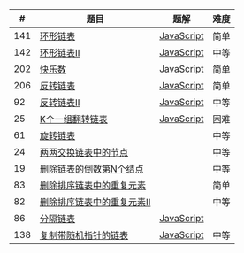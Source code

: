 |#| 题目 | 题解 | 难度 |
|-| ---- | ---- | ---- |
|141|[环形链表](https://leetcode.cn/problems/linked-list-cycle/)|[JavaScript](linklist/141.%20linked-list-cycle.js)|简单|
|142|[环形链表II](https://leetcode.cn/problems/linked-list-cycle-ii/)|[JavaScript](linklist/142.%20linked-list-cycyle-ii.js)|中等|
|202|[快乐数](https://leetcode.cn/problems/happy-number/)|[JavaScript](linklist/202.%20happy-numer.js)|简单|
|206|[反转链表](https://leetcode.cn/problems/reverse-linked-list/)|[JavaScript](linklist/206.reverse-linked-list.js)|简单|
|92|[反转链表II](https://leetcode.cn/problems/reverse-linked-list-ii/)|[JavaScript](linklist/92.reverse-linked-list-ii.js)|中等|
|25|[K个一组翻转链表](https://leetcode.cn/problems/reverse-nodes-in-k-group/)|[JavaScript](linklist/25.reverse-nodes-in-k-group.js)|困难|
|61|[旋转链表](https://leetcode.cn/problems/rotate-list/)||中等|
|24|[两两交换链表中的节点](https://leetcode.cn/problems/swap-nodes-in-pairs/)||中等|
|19|[删除链表的倒数第N个结点](https://leetcode.cn/problems/remove-nth-node-from-end-of-list/)||中等|
|83|[删除排序链表中的重复元素](https://leetcode.cn/problems/remove-duplicates-from-sorted-list/)||简单|
|82|[删除排序链表中的重复元素II](https://leetcode.cn/problems/remove-duplicates-from-sorted-list-ii/)||中等|
|86|[分隔链表](https://leetcode.cn/problems/partition-list/)|[JavaScript](linklist/68.%20partition-list.js)||中等|
|138|[复制带随机指针的链表](https://leetcode.cn/problems/copy-list-with-random-pointer/)|[JavaScript](linklist/138.%20copy-list-with-random-pointer.js)|中等|
